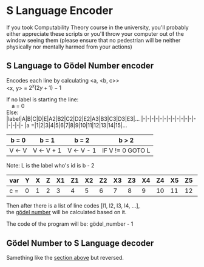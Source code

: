 # S Language Encoder
If you took Computability Theory course in the university, you'll probably either appreciate these scripts or you'll throw your computer out of the window seeing them (please ensure that no pedestrian will be neither physically nor mentally harmed from your actions)

## S Language to Gödel Number encoder
Encodes each line by calculating <a, <b, c>></br>
<x, y> = $2^x(2y + 1) - 1$

If no label is starting the line:</br>
&ensp;&ensp;a = 0</br>
Else:</br>
|label|A|B|C|D|E|A2|B2|C2|D2|E2|A3|B3|C3|D3|E3|...
|-|-|-|-|-|-|-|-|-|-|-|-|-|-|-|-|-
|a =|1|2|3|4|5|6|7|8|9|10|11|12|13|14|15|...

|b = 0|b = 1|b = 2|b > 2
|-|-|-|-
|V <- V|V <- V + 1|V <- V - 1|IF V != 0 GOTO L

Note: L is the label who's id is b - 2

|var|Y|X|Z|X1|Z1|X2|Z2|X3|Z3|X4|Z4|X5|Z5|X6|Z6|...
|-|-|-|-|-|-|-|-|-|-|-|-|-|-|-|-|-
|c =|0|1|2|3|4|5|6|7|8|9|10|11|12|13|14|...

Then after there is a list of line codes [l1, l2, l3, l4, ...],</br>
the [gödel number](https://en.wikipedia.org/wiki/G%C3%B6del_numbering) will be calculated based on it.

The code of the program will be: gödel_number - 1

## Gödel Number to S Language decoder
Samething like the [section above](#s-language-to-gödel-number-encoder) but reversed.
